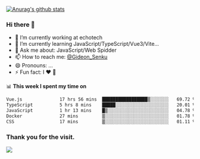 [![Anurag's github stats](https://github-readme-stats.vercel.app/api?username=gideonsenku)](https://github.com/anuraghazra/github-readme-stats)
### Hi there 👋
- 🔭 I’m currently working at echotech
- 🌱 I’m currently learning JavaScript/TypeScript/Vue3/Vite...
- 💬 Ask me about: JavaScript/Web Spidder 
- 📫 How to reach me: [@Gideon_Senku](https://t.me/Gideon_Senku)
- 😄 Pronouns: ...
- ⚡ Fun fact: I ❤️ 🎵

📊 **This week I spent my time on**
<!--START_SECTION:waka-->

```txt
Vue.js              17 hrs 56 mins  █████████████████▒░░░░░░░   69.72 %
TypeScript          5 hrs 8 mins    █████░░░░░░░░░░░░░░░░░░░░   20.01 %
JavaScript          1 hr 13 mins    █▒░░░░░░░░░░░░░░░░░░░░░░░   04.78 %
Docker              27 mins         ▒░░░░░░░░░░░░░░░░░░░░░░░░   01.78 %
CSS                 17 mins         ▒░░░░░░░░░░░░░░░░░░░░░░░░   01.11 %
```

<!--END_SECTION:waka-->


### Thank you for the visit.
![](http://profile-counter.glitch.me/gideonsenku/count.svg)
<!--
**GideonSenku/GideonSenku** is a ✨ _special_ ✨ repository because its `README.md` (this file) appears on your GitHub profile.

Here are some ideas to get you started:

- 🔭 I’m currently working on ...
- 🌱 I’m currently learning ...
- 👯 I’m looking to collaborate on ...
- 🤔 I’m looking for help with ...
- 💬 Ask me about ...
- 📫 How to reach me: ...
- 😄 Pronouns: ...
- ⚡ Fun fact: ...
-->
